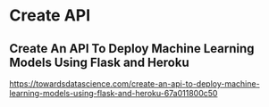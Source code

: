 # Create API

## Create An API To Deploy Machine Learning Models Using Flask and Heroku
https://towardsdatascience.com/create-an-api-to-deploy-machine-learning-models-using-flask-and-heroku-67a011800c50
